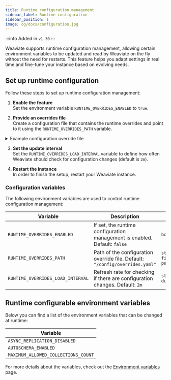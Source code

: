 ```yaml
---
title: Runtime configuration management
sidebar_label: Runtime configuration
sidebar_position: 1
image: og/docs/configuration.jpg
---
```


:::info Added in `v1.30`
:::

Weaviate supports runtime configuration management, allowing certain environment variables to be updated and read by Weaviate on the fly without the need for restarts. This feature helps you adapt settings in real time and fine-tune your instance based on evolving needs.

## Set up runtime configuration

Follow these steps to set up runtime configuration management:

1. **Enable the feature**  
   Set the environment variable `RUNTIME_OVERRIDES_ENABLED` to `true`.

2. **Provide an overrides file**  
   Create a configuration file that contains the runtime overrides and point to it using the `RUNTIME_OVERRIDES_PATH` variable.

<details>
  <summary>Example configuration override file</summary>

```yaml title="overrides.yaml"
ASYNC_REPLICATION_DISABLED: 'false'
MAXIMUM_ALLOWED_COLLECTIONS_COUNT: '20'
```

</details>

3. **Set the update interval**  
   Set the `RUNTIME_OVERRIDES_LOAD_INTERVAL` variable to define how often Weaviate should check for configuration changes (default is `2m`).

4. **Restart the instance**  
   In order to finish the setup, restart your Weaviate instance. 

### Configuration variables

The following environment variables are used to control runtime configuration management:

| Variable                          | Description                                                                  | Type                 |
| --------------------------------- | ---------------------------------------------------------------------------- | -------------------- |
| `RUNTIME_OVERRIDES_ENABLED`       | If set, the runtime configuration management is enabled. Default: `false`    | `boolean`            |
| `RUNTIME_OVERRIDES_PATH`          | Path of the configuration override file. Default: `"/config/overrides.yaml"` | `string - file path` |
| `RUNTIME_OVERRIDES_LOAD_INTERVAL` | Refresh rate for checking if there are configuration changes. Default: `2m`  | `string - duration`  |

## Runtime configurable environment variables

Below you can find a list of the environment variables that can be changed at runtime:

| Variable                            |
| ----------------------------------- |
| `ASYNC_REPLICATION_DISABLED`        |
| `AUTOSCHEMA_ENABLED`                |
| `MAXIMUM_ALLOWED_COLLECTIONS_COUNT` |

For more details about the variables, check out the [Environment variables](./index.md) page.
